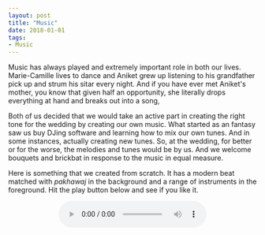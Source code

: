 ```yaml
---
layout: post
title: "Music"
date: 2018-01-01
tags: 
- Music
---
```


Music has always played and extremely important role in both our lives. Marie-Camille lives to dance and Aniket grew up listening to his grandfather pick up and strum his sitar every night. And if you have ever met Aniket's mother, you know that given half an opportunity, she literally drops everything at hand and breaks out into a song,  

Both of us decided that we would take an active part in creating the right tone for the wedding by creating our own music. What started as an fantasy saw us buy DJing software and learning how to mix our own tunes. And in some instances, actually creating new tunes. So, at the wedding, for better or for the worse, the melodies and tunes would be by us. And we welcome bouquets and brickbat in response to the music in equal measure. 

Here is something that we created from scratch. It has a modern beat matched with *pakhawaj* in the background and a range of instruments in the foreground. Hit the play button below and see if you like it.

<center>
<audio controls autoplay>
 <source src="http://www.aniket.co.uk/b/MWA/Electic_Beat.m4a"
         type='audio/mp4'>
 <!-- The next two lines are only executed if the browser doesn't support MP4 files -->
 <source src="http://www.aniket.co.uk/b/MWA/Electic_Beat.mp3"
         type='audio/ogg; codecs=vorbis'>
 <!-- The next line will only be executed if the browser doesn't support the <audio> tag-->
 <p>Your user agent does not support the HTML5 Audio element.</p>
</audio>

</center>

